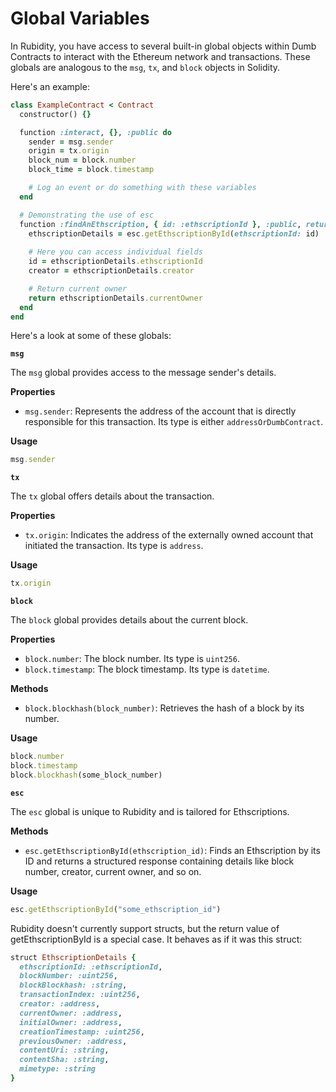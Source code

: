 # Global Variables

In Rubidity, you have access to several built-in global objects within Dumb Contracts to interact with the Ethereum network and transactions. These globals are analogous to the `msg`, `tx`, and `block` objects in Solidity.

Here's an example:

```ruby
class ExampleContract < Contract
  constructor() {}

  function :interact, {}, :public do
    sender = msg.sender
    origin = tx.origin
    block_num = block.number
    block_time = block.timestamp

    # Log an event or do something with these variables
  end

  # Demonstrating the use of esc
  function :findAnEthscription, { id: :ethscriptionId }, :public, returns: :string do
    ethscriptionDetails = esc.getEthscriptionById(ethscriptionId: id)
    
    # Here you can access individual fields
    id = ethscriptionDetails.ethscriptionId
    creator = ethscriptionDetails.creator

    # Return current owner
    return ethscriptionDetails.currentOwner
  end
end

```

Here's a look at some of these globals:

**`msg`**

The `msg` global provides access to the message sender's details.

**Properties**

* `msg.sender`: Represents the address of the account that is directly responsible for this transaction. Its type is either `addressOrDumbContract`.

**Usage**

```ruby
msg.sender
```

**`tx`**

The `tx` global offers details about the transaction.

**Properties**

* `tx.origin`: Indicates the address of the externally owned account that initiated the transaction. Its type is `address`.

**Usage**

```ruby
tx.origin
```

**`block`**

The `block` global provides details about the current block.

**Properties**

* `block.number`: The block number. Its type is `uint256`.
* `block.timestamp`: The block timestamp. Its type is `datetime`.

**Methods**

* `block.blockhash(block_number)`: Retrieves the hash of a block by its number.

**Usage**

```ruby
block.number
block.timestamp
block.blockhash(some_block_number)
```

**`esc`**

The `esc` global is unique to Rubidity and is tailored for Ethscriptions.

**Methods**

* `esc.getEthscriptionById(ethscription_id)`: Finds an Ethscription by its ID and returns a structured response containing details like block number, creator, current owner, and so on.

**Usage**

```ruby
esc.getEthscriptionById("some_ethscription_id")
```

Rubidity doesn't currently support structs, but the return value of getEthscriptionById is a special case. It behaves as if it was this struct:

```ruby
struct EthscriptionDetails {
  ethscriptionId: :ethscriptionId,
  blockNumber: :uint256,
  blockBlockhash: :string,
  transactionIndex: :uint256,
  creator: :address,
  currentOwner: :address,
  initialOwner: :address,
  creationTimestamp: :uint256,
  previousOwner: :address,
  contentUri: :string,
  contentSha: :string,
  mimetype: :string
}
```

